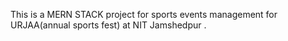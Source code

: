 This is a MERN STACK project for sports events management for URJAA(annual sports fest)  at NIT Jamshedpur .